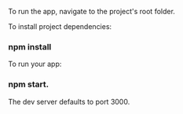 To run the app, navigate to the project's root folder.

To install project dependencies: 
### npm install

To run your app:
### npm start.

The dev server defaults to port 3000.
